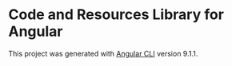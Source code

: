 # Code and Resources Library for Angular

This project was generated with [Angular CLI](https://github.com/angular/angular-cli) version 9.1.1.
